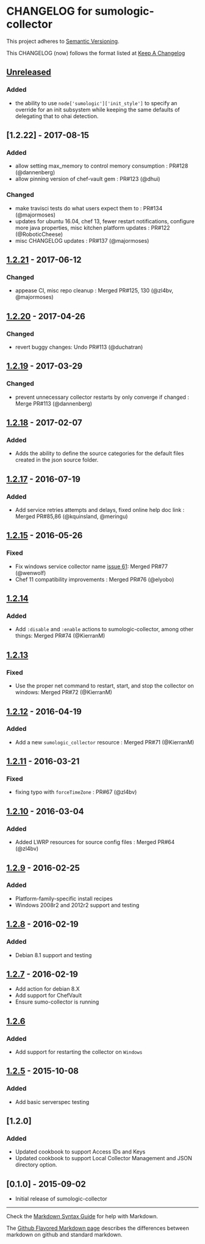 # CHANGELOG for sumologic-collector
This project adheres to [Semantic Versioning](http://semver.org/).

This CHANGELOG (now) follows the format listed at [Keep A Changelog](http://keepachangelog.com/)

## [Unreleased]
### Added
- the ability to use `node['sumologic']['init_style']` to specify an override for an init subsystem while keeping the same defaults of delegating that to ohai detection.

## [1.2.22] - 2017-08-15
### Added
- allow setting max_memory to control memory consumption : PR#128 (@dannenberg)
- allow pinning version of chef-vault gem : PR#123 (@dhui)

### Changed
- make travisci tests do what users expect them to : PR#134 (@majormoses)
- updates for ubuntu 16.04, chef 13, fewer restart notifications, configure more java properties, misc kitchen platform updates : PR#122 (@RoboticCheese)
- misc CHANGELOG updates : PR#137 (@majormoses)


## [1.2.21] - 2017-06-12
### Changed
- appease CI, misc repo cleanup : Merged PR#125, 130 (@zl4bv, @majormoses)

## [1.2.20] - 2017-04-26
### Changed
- revert buggy changes: Undo PR#113 (@duchatran)

## [1.2.19] - 2017-03-29
### Changed
- prevent unnecessary collector restarts by only converge if changed  : Merge PR#113 (@dannenberg)

## [1.2.18] - 2017-02-07
### Added
- Adds the ability to define the source categories for the default files created in the json source
  folder.

## [1.2.17] - 2016-07-19
### Added
- Add service retries attempts and delays, fixed online help doc link : Merged PR#85,86 (@kquinsland, @meringu)

## [1.2.15] - 2016-05-26
### Fixed
- Fix windows service collector name [issue 61](https://github.com/SumoLogic/sumologic-collector-chef-cookbook/issues/61): Merged PR#77 (@wenwolf)
- Chef 11 compatibility improvements : Merged PR#76 (@elyobo)

## [1.2.14]
### Added
- Add `:disable`  and `:enable` actions to sumologic-collector, among other things: Merged PR#74 (@KierranM)

## [1.2.13]
### Fixed
- Use the proper net command to restart, start, and stop the collector on windows: Merged PR#72 (@KierranM)

## [1.2.12] - 2016-04-19
### Added
- Add a new `sumologic_collector` resource :  Merged PR#71  (@KierranM)

## [1.2.11] - 2016-03-21
### Fixed
- fixing typo with `forceTimeZone` : PR#67 (@zl4bv)

## [1.2.10] - 2016-03-04
### Added
- Added LWRP resources for source config files :  Merged PR#64 (@zl4bv)

## [1.2.9] - 2016-02-25
### Added
- Platform-family-specific install recipes
- Windows 2008r2 and 2012r2 support and testing

## [1.2.8] - 2016-02-19
### Added
- Debian 8.1 support and testing

## [1.2.7] - 2016-02-19
- Add action for debian 8.X
- Add support for ChefVault
- Ensure sumo-collector is running

## [1.2.6]
### Added
- Add support for restarting the collector on `Windows`

## [1.2.5] - 2015-10-08
### Added
- Add basic serverspec testing

## [1.2.0]
### Added
- Updated cookbook to support Access IDs and Keys
- Updated cookbook to support Local Collector Management and JSON directory option.

## [0.1.0] - 2015-09-02
- Initial release of sumologic-collector


- - -
Check the [Markdown Syntax Guide](http://daringfireball.net/projects/markdown/syntax) for help with Markdown.

The [Github Flavored Markdown page](http://github.github.com/github-flavored-markdown/) describes the differences between markdown on github and standard markdown.

[Unreleased]: https://github.com/SumoLogic/sumologic-collector-chef-cookbook/compare/v1.2.21...HEAD
[1.2.21]: https://github.com/SumoLogic/sumologic-collector-chef-cookbook/compare/v1.2.20...v1.2.21
[1.2.20]: https://github.com/SumoLogic/sumologic-collector-chef-cookbook/compare/v1.2.19...v1.2.20
[1.2.19]: https://github.com/SumoLogic/sumologic-collector-chef-cookbook/compare/v1.2.18...v1.2.19
[1.2.18]: https://github.com/SumoLogic/sumologic-collector-chef-cookbook/compare/v1.2.17...v1.2.18
[1.2.17]: https://github.com/SumoLogic/sumologic-collector-chef-cookbook/compare/v1.2.16...v1.2.17
[1.2.16]: https://github.com/SumoLogic/sumologic-collector-chef-cookbook/compare/v1.2.15...v1.2.16
[1.2.15]: https://github.com/SumoLogic/sumologic-collector-chef-cookbook/compare/v1.2.14...v1.2.15
[1.2.14]: https://github.com/SumoLogic/sumologic-collector-chef-cookbook/compare/v1.2.13...v1.2.14
[1.2.13]: https://github.com/SumoLogic/sumologic-collector-chef-cookbook/compare/v1.2.12...v1.2.13
[1.2.12]: https://github.com/SumoLogic/sumologic-collector-chef-cookbook/compare/v1.2.11...v1.2.12
[1.2.11]: https://github.com/SumoLogic/sumologic-collector-chef-cookbook/compare/v1.2.10...v1.2.11
[1.2.10]: https://github.com/SumoLogic/sumologic-collector-chef-cookbook/compare/v1.2.9...v1.2.10
[1.2.9]: https://github.com/SumoLogic/sumologic-collector-chef-cookbook/compare/v1.2.8...v1.2.9
[1.2.8]: https://github.com/SumoLogic/sumologic-collector-chef-cookbook/compare/v1.2.7...v1.2.8
[1.2.7]: https://github.com/SumoLogic/sumologic-collector-chef-cookbook/compare/v1.2.6...v1.2.7
[1.2.6]: https://github.com/SumoLogic/sumologic-collector-chef-cookbook/compare/v1.2.5...v1.2.6
[1.2.5]: https://github.com/SumoLogic/sumologic-collector-chef-cookbook/compare/v1.2.4...v1.2.5
[1.2.4]: https://github.com/SumoLogic/sumologic-collector-chef-cookbook/compare/v1.2.3...v1.2.4

